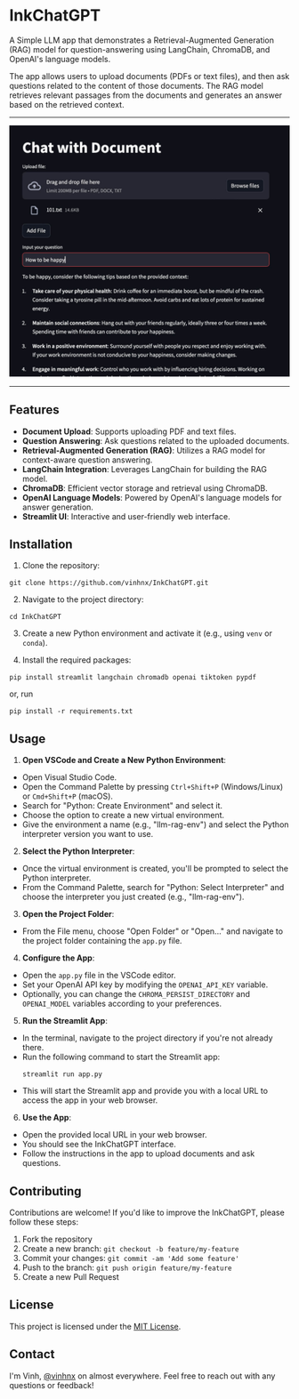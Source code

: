# InkChatGPT

A Simple LLM app that demonstrates a Retrieval-Augmented Generation (RAG) model for question-answering using LangChain, ChromaDB, and OpenAI's language models.

The app allows users to upload documents (PDFs or text files), and then ask questions related to the content of those documents. The RAG model retrieves relevant passages from the documents and generates an answer based on the retrieved context.

---

![Demo Screenshot](./img/screenshot.jpg)

---

## Features

-   **Document Upload**: Supports uploading PDF and text files.
-   **Question Answering**: Ask questions related to the uploaded documents.
-   **Retrieval-Augmented Generation (RAG)**: Utilizes a RAG model for context-aware question answering.
-   **LangChain Integration**: Leverages LangChain for building the RAG model.
-   **ChromaDB**: Efficient vector storage and retrieval using ChromaDB.
-   **OpenAI Language Models**: Powered by OpenAI's language models for answer generation.
-   **Streamlit UI**: Interactive and user-friendly web interface.

## Installation

1. Clone the repository:

```shellscript
git clone https://github.com/vinhnx/InkChatGPT.git
```

2. Navigate to the project directory:

```shellscript
cd InkChatGPT
```

3. Create a new Python environment and activate it (e.g., using `venv` or `conda`).

4. Install the required packages:

```shellscript
pip install streamlit langchain chromadb openai tiktoken pypdf
```

or, run

```shellscript
pip install -r requirements.txt
```

## Usage

1. **Open VSCode and Create a New Python Environment**:

-   Open Visual Studio Code.
-   Open the Command Palette by pressing `Ctrl+Shift+P` (Windows/Linux) or `Cmd+Shift+P` (macOS).
-   Search for "Python: Create Environment" and select it.
-   Choose the option to create a new virtual environment.
-   Give the environment a name (e.g., "llm-rag-env") and select the Python interpreter version you want to use.

2. **Select the Python Interpreter**:

-   Once the virtual environment is created, you'll be prompted to select the Python interpreter.
-   From the Command Palette, search for "Python: Select Interpreter" and choose the interpreter you just created (e.g., "llm-rag-env").

3. **Open the Project Folder**:

-   From the File menu, choose "Open Folder" or "Open..." and navigate to the project folder containing the `app.py` file.

4. **Configure the App**:

-   Open the `app.py` file in the VSCode editor.
-   Set your OpenAI API key by modifying the `OPENAI_API_KEY` variable.
-   Optionally, you can change the `CHROMA_PERSIST_DIRECTORY` and `OPENAI_MODEL` variables according to your preferences.

5. **Run the Streamlit App**:

-   In the terminal, navigate to the project directory if you're not already there.
-   Run the following command to start the Streamlit app:
    ```shellscript
    streamlit run app.py
    ```
-   This will start the Streamlit app and provide you with a local URL to access the app in your web browser.

6. **Use the App**:

-   Open the provided local URL in your web browser.
-   You should see the InkChatGPT interface.
-   Follow the instructions in the app to upload documents and ask questions.

## Contributing

Contributions are welcome! If you'd like to improve the InkChatGPT, please follow these steps:

1. Fork the repository
2. Create a new branch: `git checkout -b feature/my-feature`
3. Commit your changes: `git commit -am 'Add some feature'`
4. Push to the branch: `git push origin feature/my-feature`
5. Create a new Pull Request

## License

This project is licensed under the [MIT License](LICENSE).

## Contact

I'm Vinh, [@vinhnx](https://x.com/vinhnx) on almost everywhere. Feel free to reach out with any questions or feedback!
